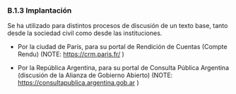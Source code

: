 ### B.1.3 Implantación

Se ha utilizado para distintos procesos de discusión de un texto base, tanto desde la sociedad civil como desde las instituciones. 

* Por la ciudad de París, para su portal de Rendición de Cuentas (Compte Rendu)  (NOTE:  https://crm.paris.fr/ )

* Por la República Argentina, para su portal de Consulta Pública Argentina (discusión de la Alianza de Gobierno Abierto)  (NOTE:  https://consultapublica.argentina.gob.ar  )

